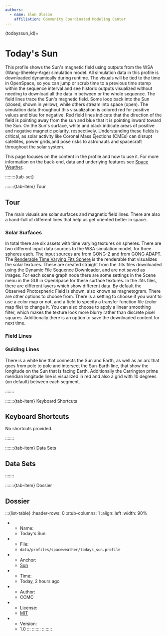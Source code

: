 ```yaml
---
authors:
  - name: Elon Olsson
    affiliation: Community Coordinated Modeling Center
---
```



(todayssun_id)=
# Today's Sun

This profile shows the Sun's magnetic field using outputs from the WSA (Wang-Sheeley-Arge) simulation model. All simulation data in this profile is downloaded dynamically during runtime. The visuals will be tied to the time in OpenSpace, so you can jump or scrub time to a previous time stamp within the sequence interval and see historic outputs visualized without needing to download all the data in between or the whole sequence. The field lines trace the Sun's magnetic field. Some loop back into the Sun (closed, shown in yellow), while others stream into space (open). The simulation data throughout this visualization is colored red for positive values and blue for negative. Red field lines indicate that the direction of the field is pointing away from the sun and blue that it is pointing inward toward the Sun. On the Sun's surface, white and black indicate areas of positive and negative magnetic polarity, respectively. Understanding these fields is critical, as solar activity like Coronal Mass Ejections (CMEs) can disrupt satellites, power grids,and pose risks to astronauts and spacecraft throughout the solar system.

This page focuses on the content in the profile and how to use it. For more information on the back-end, data and underlying features see [Space Weather](spaceweather_id).


::::::::{tab-set}

:::::::{tab-item} Tour

## Tour

The main visuals are solar surfaces and magnetic field lines. There are also a hand-full of different lines that help us get oriented better in space.

### Solar Surfaces

In total there are six assets with time varying textures on spheres. There are two different input data sources to the WSA simulation model, for three spheres each. The input sources are from GONG-Z and from GONG ADAPT.
The [Renderable Time Varying Fits Sphere](fitsfilereader_renderable_time_varying_fits_sphere) is the renderable that visualizes the solar textures. These are created straight from the .fits files downloaded using the Dynamic File Sequence Downloader, and are not saved as images. For each scene graph node there are some settings in the Scene menu in the GUI in OpenSpace for these surface textures. In the .fits files, there are different layers which show different data. By default the Observed Photospheric Field is shown, also known as magnetogram. There are other options to choose from. There is a setting to choose if you want to use a color map or not, and a field to specify a transfer function file (color map file) to change it. You can also choose to apply a linear smoothing filter, which makes the texture look more blurry rather than discrete pixel squares. Additionally there is an option to save the downloaded content for next time.
### Field Lines

### Guiding Lines

There is a white line that connects the Sun and Earth, as well as an arc that goes from pole to pole and intersect the Sun-Earth line, that show the longitude on the Sun that is facing Earth. Additionally the Carrington prime meridian longitude line is visualized in red and also a grid with 10 degrees (on default) between each segment.

:::::::




:::::::{tab-item} Keyboard Shortcuts

## Keyboard Shortcuts


No shortcuts provided.

:::::::

:::::::{tab-item} Data Sets

## Data Sets

:::::::




:::::::{tab-item} Dossier

## Dossier

:::{list-table}
:header-rows: 0
:stub-columns: 1
:align: left
:width: 90%

* - Name:
  - Today's Sun
* - File:
  - `data/profiles/spaceweather/todays_sun.profile`
* - Anchor:
  - [Sun](/content/solar-system/sun/sun/index)
* - Time:
  - Today, 2 hours ago
* - Author:
  - CCMC
* - License:
  - [MIT](https://github.com/OpenSpace/OpenSpace/blob/master/LICENSE.md)
* - Version:
  - 1.0
:::
:::::::
::::::::

